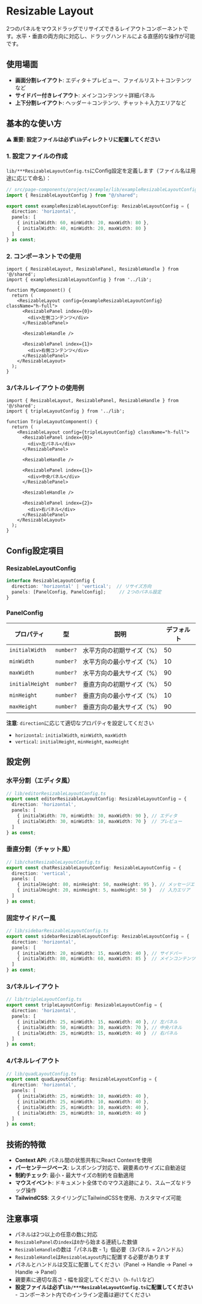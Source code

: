 # Resizable Layout

2つのパネルをマウスドラッグでリサイズできるレイアウトコンポーネントです。水平・垂直の両方向に対応し、ドラッグハンドルによる直感的な操作が可能です。

## 使用場面

- **画面分割レイアウト**: エディタ＋プレビュー、ファイルリスト＋コンテンツなど
- **サイドバー付きレイアウト**: メインコンテンツ＋詳細パネル
- **上下分割レイアウト**: ヘッダー＋コンテンツ、チャット＋入力エリアなど

## 基本的な使い方

**⚠️ 重要: 設定ファイルは必ず`lib`ディレクトリに配置してください**

### 1. 設定ファイルの作成

`lib/***ResizableLayoutConfig.ts`にConfig設定を定義します（ファイル名は用途に応じて命名）：

```typescript
// src/page-components/project/example/lib/exampleResizableLayoutConfig.ts
import { ResizableLayoutConfig } from "@/shared";

export const exampleResizableLayoutConfig: ResizableLayoutConfig = {
  direction: 'horizontal',
  panels: [
    { initialWidth: 60, minWidth: 20, maxWidth: 80 },
    { initialWidth: 40, minWidth: 20, maxWidth: 80 }
  ]
} as const;
```

### 2. コンポーネントでの使用

```tsx
import { ResizableLayout, ResizablePanel, ResizableHandle } from '@/shared';
import { exampleResizableLayoutConfig } from '../lib';

function MyComponent() {
  return (
    <ResizableLayout config={exampleResizableLayoutConfig} className="h-full">
      <ResizablePanel index={0}>
        <div>左側コンテンツ</div>
      </ResizablePanel>
      
      <ResizableHandle />
      
      <ResizablePanel index={1}>
        <div>右側コンテンツ</div>
      </ResizablePanel>
    </ResizableLayout>
  );
}
```

### 3パネルレイアウトの使用例

```tsx
import { ResizableLayout, ResizablePanel, ResizableHandle } from '@/shared';
import { tripleLayoutConfig } from '../lib';

function TripleLayoutComponent() {
  return (
    <ResizableLayout config={tripleLayoutConfig} className="h-full">
      <ResizablePanel index={0}>
        <div>左パネル</div>
      </ResizablePanel>
      
      <ResizableHandle />
      
      <ResizablePanel index={1}>
        <div>中央パネル</div>
      </ResizablePanel>
      
      <ResizableHandle />
      
      <ResizablePanel index={2}>
        <div>右パネル</div>
      </ResizablePanel>
    </ResizableLayout>
  );
}
```

## Config設定項目

### ResizableLayoutConfig

```typescript
interface ResizableLayoutConfig {
  direction: 'horizontal' | 'vertical';  // リサイズ方向
  panels: [PanelConfig, PanelConfig];     // 2つのパネル設定
}
```

### PanelConfig

| プロパティ | 型 | 説明 | デフォルト |
|-----------|---|------|----------|
| `initialWidth` | `number?` | 水平方向の初期サイズ（%） | 50 |
| `minWidth` | `number?` | 水平方向の最小サイズ（%） | 10 |
| `maxWidth` | `number?` | 水平方向の最大サイズ（%） | 90 |
| `initialHeight` | `number?` | 垂直方向の初期サイズ（%） | 50 |
| `minHeight` | `number?` | 垂直方向の最小サイズ（%） | 10 |
| `maxHeight` | `number?` | 垂直方向の最大サイズ（%） | 90 |

**注意**: `direction`に応じて適切なプロパティを設定してください
- `horizontal`: `initialWidth`, `minWidth`, `maxWidth`
- `vertical`: `initialHeight`, `minHeight`, `maxHeight`

## 設定例

### 水平分割（エディタ風）

```typescript
// lib/editorResizableLayoutConfig.ts
export const editorResizableLayoutConfig: ResizableLayoutConfig = {
  direction: 'horizontal',
  panels: [
    { initialWidth: 70, minWidth: 30, maxWidth: 90 }, // エディタ
    { initialWidth: 30, minWidth: 10, maxWidth: 70 }  // プレビュー
  ]
} as const;
```

### 垂直分割（チャット風）

```typescript
// lib/chatResizableLayoutConfig.ts
export const chatResizableLayoutConfig: ResizableLayoutConfig = {
  direction: 'vertical',
  panels: [
    { initialHeight: 80, minHeight: 50, maxHeight: 95 }, // メッセージエリア
    { initialHeight: 20, minHeight: 5, maxHeight: 50 }   // 入力エリア
  ]
} as const;
```

### 固定サイドバー風

```typescript
// lib/sidebarResizableLayoutConfig.ts
export const sidebarResizableLayoutConfig: ResizableLayoutConfig = {
  direction: 'horizontal',
  panels: [
    { initialWidth: 20, minWidth: 15, maxWidth: 40 }, // サイドバー
    { initialWidth: 80, minWidth: 60, maxWidth: 85 }  // メインコンテンツ
  ]
} as const;
```

### 3パネルレイアウト

```typescript
// lib/tripleLayoutConfig.ts
export const tripleLayoutConfig: ResizableLayoutConfig = {
  direction: 'horizontal',
  panels: [
    { initialWidth: 25, minWidth: 15, maxWidth: 40 }, // 左パネル
    { initialWidth: 50, minWidth: 30, maxWidth: 70 }, // 中央パネル
    { initialWidth: 25, minWidth: 15, maxWidth: 40 }  // 右パネル
  ]
} as const;
```

### 4パネルレイアウト

```typescript
// lib/quadLayoutConfig.ts
export const quadLayoutConfig: ResizableLayoutConfig = {
  direction: 'horizontal',
  panels: [
    { initialWidth: 25, minWidth: 10, maxWidth: 40 },
    { initialWidth: 25, minWidth: 10, maxWidth: 40 },
    { initialWidth: 25, minWidth: 10, maxWidth: 40 },
    { initialWidth: 25, minWidth: 10, maxWidth: 40 }
  ]
} as const;
```

## 技術的特徴

- **Context API**: パネル間の状態共有にReact Contextを使用
- **パーセンテージベース**: レスポンシブ対応で、親要素のサイズに自動追従
- **制約チェック**: 最小・最大サイズの制約を自動適用
- **マウスイベント**: ドキュメント全体でのマウス追跡により、スムーズなドラッグ操作
- **TailwindCSS**: スタイリングにTailwindCSSを使用、カスタマイズ可能

## 注意事項

- パネルは2つ以上の任意の数に対応
- `ResizablePanel`の`index`は`0`から始まる連続した数値
- `ResizableHandle`の数は「パネル数 - 1」個必要（3パネル = 2ハンドル）
- `ResizableHandle`は`ResizableLayout`内に配置する必要があります
- パネルとハンドルは交互に配置してください（Panel → Handle → Panel → Handle → Panel）
- 親要素に適切な高さ・幅を設定してください（`h-full`など）
- **設定ファイルは必ず`lib/***ResizableLayoutConfig.ts`に配置してください** - コンポーネント内でのインライン定義は避けてください